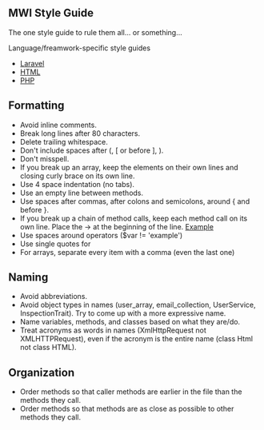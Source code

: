 ## MWI Style Guide
The one style guide to rule them all... or something...

Language/freamwork-specific style guides

- [Laravel](https://github.com/MidwesternInteractive/style/tree/master/laravel)
- [HTML](https://github.com/MidwesternInteractive/style/tree/master/html)
- [PHP](#)

## Formatting
- Avoid inline comments.
- Break long lines after 80 characters.
- Delete trailing whitespace.
- Don't include spaces after (, [ or before ], ).
- Don't misspell.
- If you break up an array, keep the elements on their own lines and closing curly brace on its own line.
- Use 4 space indentation (no tabs).
- Use an empty line between methods.
- Use spaces after commas, after colons and semicolons, around { and before }.
- If you break up a chain of method calls, keep each method call on its own line. Place the -> at the beginning of the line. [Example](https://github.com/MidwesternInteractive/style/blob/master/examples/break-up-method-calls.php) 
- Use spaces around operators ($var != 'example')
- Use single quotes for 
- For arrays, separate every item with a comma (even the last one)

## Naming
- Avoid abbreviations. 
- Avoid object types in names (user_array, email_collection, UserService, InspectionTrait). Try to come up with a more expressive name.
- Name variables, methods, and classes based on what they are/do.
- Treat acronyms as words in names (XmlHttpRequest not XMLHTTPRequest), even if the acronym is the entire name (class Html not class HTML).

## Organization
- Order methods so that caller methods are earlier in the file than the methods they call.
- Order methods so that methods are as close as possible to other methods they call.
